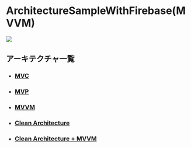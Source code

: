 # ArchitectureSampleWithFirebase(MVVM)

![](./Images/sample_app_mvvm.png)

## アーキテクチャ一覧

- ### [MVC](https://github.com/rockname/ArchitectureSampleWithFirebase/tree/mvc)

- ### [MVP](https://github.com/rockname/ArchitectureSampleWithFirebase/tree/mvp)

- ### [MVVM](https://github.com/rockname/ArchitectureSampleWithFirebase/tree/mvvm)

- ### [Clean Architecture](https://github.com/rockname/ArchitectureSampleWithFirebase/tree/clean-architecture)

- ### [Clean Architecture + MVVM](https://github.com/rockname/ArchitectureSampleWithFirebase/tree/clean-architecture+mvvm)
